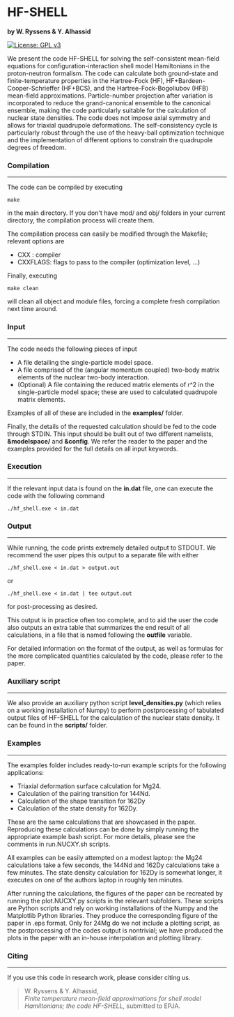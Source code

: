 # HF-SHELL
**by W. Ryssens & Y. Alhassid** 
   
[![License: GPL v3](https://img.shields.io/github/license/wryssens/hf-shell)](https://www.gnu.org/licenses/gpl-3.0)

We present the code HF-SHELL for solving the self-consistent mean-field equations for configuration-interaction shell model Hamiltonians in the proton-neutron formalism. The code can calculate both ground-state and finite-temperature properties in the Hartree-Fock (HF), HF+Bardeen-Cooper-Schrieffer (HF+BCS), and the Hartree-Fock-Bogoliubov (HFB) mean-field approximations. Particle-number projection after variation is incorporated to reduce the grand-canonical ensemble to the  canonical ensemble, making the code particularly suitable for the calculation of nuclear state densities. The code does not impose axial symmetry and allows for  triaxial quadrupole deformations. The self-consistency cycle is particularly robust through the use of the heavy-ball optimization technique and the implementation of different options to constrain the quadrupole degrees of freedom.


### Compilation
---
The code can be compiled by executing 

`make` 

in the main directory. If you don't have mod/ and obj/ folders in your current directory, the compilation process will create them. 

The compilation process can easily be modified through the Makefile; relevant options are

* CXX     :  compiler
* CXXFLAGS:  flags to pass to the compiler (optimization level, ...)

Finally, executing 

`make clean`

will clean all object and module files, forcing a complete fresh compilation next time around.


### Input 
-----

The code needs the following pieces of input

* A file detailing the single-particle model space. 
* A file comprised of the (angular momentum coupled) two-body matrix elements of the nuclear two-body interaction.
* (Optional) A file containing the reduced matrix elements of r^2 in the single-particle model space; these are used to calculated quadrupole matrix 
  elements.

Examples of all of these are included in the **examples/** folder. 

Finally, the details of the requested calculation should be fed to the code through STDIN. This input should be built out of two different namelists, **&modelspace/** and **&config**. We refer the reader to the paper and the examples provided for the full details on all input keywords.

### Execution 
-----

If the relevant input data is found on the **in.dat** file, one can execute the 
code with the following command

`./hf_shell.exe < in.dat ` 

### Output
-----

While running, the code prints extremely detailed output to STDOUT. We recommend the user pipes this output to a separate file with either

`./hf_shell.exe < in.dat > output.out`

or

`./hf_shell.exe < in.dat | tee output.out`

for post-processing as desired. 

This output is in practice often too complete, and to aid the user the code also outputs an extra table that summarizes the end result of all calculations, in a file that is named following the **outfile** variable.

For detailed information on the format of the output, as well as formulas for the more complicated quantities calculated by the code, please refer to the paper.


### Auxiliary script
-----

We also provide an auxiliary python script **level_densities.py** (which relies on a working installation of Numpy) to perform postprocessing of tabulated output files of HF-SHELL for the calculation of the nuclear state density.  It can be found in the **scripts/** folder.

### Examples
----

The examples folder includes ready-to-run example scripts for the following applications:

* Triaxial deformation surface calculation for Mg24.
* Calculation of the pairing transition for 144Nd.
* Calculation of the shape transition for 162Dy 
* Calculation of the state density for 162Dy.

These are the same calculations that are showcased in the paper. Reproducing these calculations can be done by simply running the appropriate example bash script. For more details, please see the comments in run.NUCXY.sh scripts.

All examples can be easily attempted on a modest laptop: the Mg24 calculations take a few seconds, the 144Nd and 162Dy calculations take a few minutes. The state density calculation for 162Dy is somewhat longer, it executes on one of the authors laptop in roughly ten minutes.

After running the calculations, the figures of the paper can be recreated by running the plot.NUCXY.py scripts in the relevant subfolders. These scripts are Python scripts and rely on working installations of the Numpy and the Matplotlib Python libraries. They produce the corresponding figure of the paper in .eps format. Only for 24Mg do we not include a plotting script, as the postprocessing of the codes output is nontrivial; we have produced the plots in the paper with an in-house interpolation and plotting library.

### Citing
-----

If you use this code in research work, please consider citing us. 

>W. Ryssens & Y. Alhassid,  
>*Finite temperature mean-field approximations for shell model Hamiltonians; the code HF-SHELL*, submitted to EPJA.
